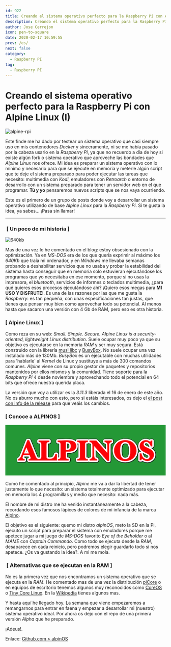 ```yaml
---
id: 922
title: Creando el sistema operativo perfecto para la Raspberry Pi con Alpine Linux (I)
description: Creando el sistema operativo perfecto para la Raspberry Pi con Alpine Linux (I)
author: Jose Cerrejon
icon: pen-to-square
date: 2020-02-17 10:59:55
prev: /es/
next: false
category:
  - Raspberry PI
tag:
  - Raspberry PI
---
```


# Creando el sistema operativo perfecto para la Raspberry Pi con Alpine Linux (I)

![alpine-rpi](/images/2020/02/alpine-linux-rpi.png)

Este finde me ha dado por testear un sistema operativo que casi siempre uso en mis contenedores *Docker* y sinceramente, ni se me había pasado por la cabeza usarlo en la *Raspberry Pi*, ya que no recuerdo a día de hoy si existe algún fork o sistema operativo que aproveche las bondades que *Alpine Linux* nos ofrece. Mi idea es preparar un sistema operativo con lo mínimo y necesario para que se ejecute en memoria y meterle algún script que te deje el sistema preparado para poder ejecutar las tareas que necesito: multimedia con *Kodi*, emuladores con *Retroarch* o entorno de desarrollo con un sistema preparado para tener un servidor web en el que programar. **Tú y yo** pensaremos nuevos scripts que se nos vaya ocurriendo.

Este es el primero de un grupo de posts donde voy a desarrollar un sistema operativo utilizando de base *Alpine Linux* para la *Raspberry Pi*. Si te gusta la idea, ya sabes... ¡Pasa sin llamar!

- - -
###  [ Un poco de mi historia ]

![640kb](/images/2020/02/640-kb.jpg)

Mas de una vez lo he comentado en el blog: estoy obsesionado con la optimización. Ya en *MS-DOS* era de los que quería exprimir al máximo los *640Kb* que traía mi ordenador, y en *Windows* me llevaba semanas probando a deshabilitar servicios que no usaba y probar la estabilidad del sistema hasta conseguir que en memoria solo estuvieran ejecutándose los programas que yo necesitaba en ese momento, porque si no usas la impresora, el *bluetooth*, servicios de informes o teclados multimedia, ¿para qué quieres esos procesos ejecutándose ahí? ¡Quiero esos megas para **MI USO Y DISFRUTE**!. Es una de las razones por las que me gusta la *Raspberry*: es tan pequeña, con unas especificaciones tan justas, que tienes que pensar muy bien como aprovechar todo su potencial. Al menos hasta que sacaron una versión con 4 Gb de RAM, pero eso es otra historia.

###  [ Alpine Linux ]

Como reza en su web: *Small. Simple. Secure. Alpine Linux is a security-oriented, lightweight Linux distribution*. Suele ocupar muy poco ya que su objetivo es ejecutarse en la memoria *RAM* y ser muy segura. Está construido con la librería [musl libc](https://www.musl-libc.org/intro.html) y [BusyBox](https://es.wikipedia.org/wiki/Busybox). No suele ocupar una vez instalado más de 130Mb. *BusyBox* es un ejecutable con muchas utilidades para 'hablarle' al *Kernel* de Linux y sustituye a más de 300 comandos comunes. *Alpine* viene con su propio gestor de paquetes y repositorios mantenidos por ellos mismos y la comunidad. Tiene soporte para la *Raspberry Pi 4* desde noviembre y aprovechando todo el potencial en 64 bits que ofrece nuestra querida placa.

La versión que voy a utilizar es la *3.11.3* liberada el 16 de enero de este año. No os aburro mucho con esto, pero si estáis interesados, os dejo el [el post con info de la release](http://git.alpinelinux.org/cgit/aports/log/?h=v3.11.3) para que veáis los cambios.

###  [ Conoce a ALPINOS ]

![AlpinOS](https://github.com/jmcerrejon/alpinOS/raw/master/logo.png)

Como he comentado al principio, *Alpine* me va a dar la libertad de tener justamente lo que necesito: un sistema totalmente optimizado para ejecutar en memoria los 4 programillas y medio que necesito: nada más.

El nombre de mi distro me ha venido instantáneamente a la cabeza, recordando esos famosos lápices de colores de mi infancia de la marca [Alpino](http://www.alpino.eu/alpino/es/).

El objetivo es el siguiente: quemo mi distro *alpinOS*, meto la SD en la Pi, ejecuto un script para preparar el sistema con emuladores porque me apetece jugar a mi juego de *MS-DOS* favorito *Eye of the Beholder* o al *MAME* con *Captain Commando*. Como todo se ejecuta desde la *RAM*, desaparece en cada reinicio, pero podremos elegir guardarlo todo si nos apetece. ¿Os va gustando la idea?. A mi me mola.

###  [ Alternativas que se ejecutan en la RAM ]

No es la primera vez que nos encontramos un sistema operativo que se ejecuta en la *RAM*. He comentado mas de una vez la distribución [piCore](/post.php?id=362) o en equipos de escritorio tenemos algunos muy reconocidos como [CoreOS](https://coreos.com) o [Tiny Core Linux](http://tinycorelinux.net). En la [Wikipedia](https://en.wikipedia.org/wiki/List_of_Linux_distributions_that_run_from_RAM) tienes algunos mas.

Y hasta aquí he llegado hoy. La semana que viene empezaremos a remangarnos para entrar en faena y empezar a desarrollar mi (nuestro) sistema operativo ideal. Por ahora os dejo con el repo de una primera versión *Alpha* que he preparado. 

¡Adeus!.

Enlace: [Github.com > alpinOS](https://github.com/jmcerrejon/alpinOS)